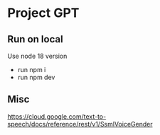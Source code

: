 # Project GPT

## Run on local
Use node 18 version
- run npm i
- run npm dev

## Misc
https://cloud.google.com/text-to-speech/docs/reference/rest/v1/SsmlVoiceGender